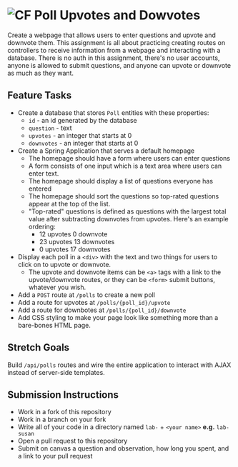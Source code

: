 # ![CF](http://i.imgur.com/7v5ASc8.png) Poll Upvotes and Dowvotes 

Create a webpage that allows users to enter questions and upvote and downvote
them. This assignment is all about practicing creating routes on controllers to 
receive information from a webpage and interacting with a database. There is no
auth in this assignment, there's no user accounts, anyone is allowed to submit
questions, and anyone can upvote or downvote as much as they want.

## Feature Tasks
* Create a database that stores `Poll` entities with these properties:
  * `id` - an id generated by the database
  * `question` - text
  * `upvotes` - an integer that starts at 0
  * `downvotes` - an integer that starts at 0
* Create a Spring Application that serves a default homepage
  * The homepage should have a form where users can enter questions
  * A form consists of one input which is a text area where users can
    enter text.
  * The homepage should display a list of questions everyone has entered
  * The homepage should sort the questions so top-rated questions appear
    at the top of the list.
  * "Top-rated" questions is defined as questions with the largest total value
    after subtracting downvotes from upvotes. Here's an example ordering:
      * 12 upvotes 0 downvote
      * 23 upvotes 13 downvotes
      * 0 upvotes 17 downvotes
* Display each poll in a `<div>` with the text and two things for users to
  click on to upvote or downvote.
  * The upvote and downvote items can be `<a>` tags with a link to the
    upvote/downvote routes, or they can be `<form>` submit buttons, whatever
    you wish.
* Add a `POST` route at `/polls` to create a new poll
* Add a route for upvotes at `/polls/{poll_id}/upvote`
* Add a route for downbotes at `/polls/{poll_id}/downvote`
* Add CSS styling to make your page look like something more than a bare-bones
  HTML page.

## Stretch Goals
Build `/api/polls` routes and wire the entire application to interact with AJAX
instead of server-side templates.

## Submission Instructions
* Work in a fork of this repository
* Work in a branch on your fork
* Write all of your code in a directory named `lab-` + `<your name>` **e.g.** `lab-susan`
* Open a pull request to this repository
* Submit on canvas a question and observation, how long you spent, and a link to
  your pull request

